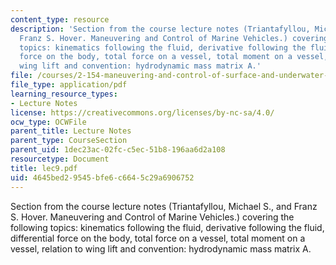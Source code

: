 ```yaml
---
content_type: resource
description: 'Section from the course lecture notes (Triantafyllou, Michael S., and
  Franz S. Hover. Maneuvering and Control of Marine Vehicles.) covering the following
  topics: kinematics following the fluid, derivative following the fluid, differential
  force on the body, total force on a vessel, total moment on a vessel, relation to
  wing lift and convention: hydrodynamic mass matrix A.'
file: /courses/2-154-maneuvering-and-control-of-surface-and-underwater-vehicles-13-49-fall-2004/4645bed29545bfe6c6645c29a6906752_lec9.pdf
file_type: application/pdf
learning_resource_types:
- Lecture Notes
license: https://creativecommons.org/licenses/by-nc-sa/4.0/
ocw_type: OCWFile
parent_title: Lecture Notes
parent_type: CourseSection
parent_uid: 1dec23ac-02fc-c5ec-51b8-196aa6d2a108
resourcetype: Document
title: lec9.pdf
uid: 4645bed2-9545-bfe6-c664-5c29a6906752
---
```

Section from the course lecture notes (Triantafyllou, Michael S., and Franz S. Hover. Maneuvering and Control of Marine Vehicles.) covering the following topics: kinematics following the fluid, derivative following the fluid, differential force on the body, total force on a vessel, total moment on a vessel, relation to wing lift and convention: hydrodynamic mass matrix A.